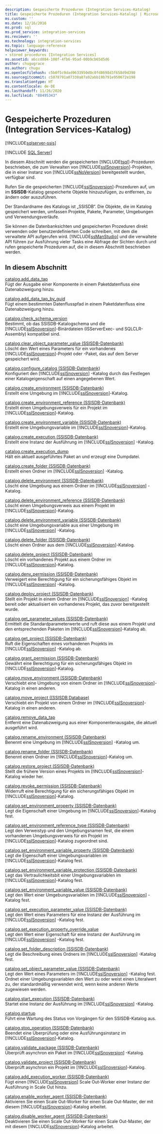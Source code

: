 ```yaml
---
description: Gespeicherte Prozeduren (Integration Services-Katalog)
title: Gespeicherte Prozeduren (Integration Services-Katalog) | Microsoft-Dokumentation
ms.custom: ''
ms.date: 12/16/2016
ms.prod: sql
ms.prod_service: integration-services
ms.reviewer: ''
ms.technology: integration-services
ms.topic: language-reference
helpviewer_keywords:
- stored procedures [Integration Services]
ms.assetid: a6ccd884-108f-4fb6-95ad-00b9cb65d5d6
author: chugugrace
ms.author: chugu
ms.openlocfilehash: c5b0f5c9dad9633950d0c0fd8698d3f658d9d390
ms.sourcegitcommit: c5078791a07330a87a92abb19b791e950672e198
ms.translationtype: HT
ms.contentlocale: de-DE
ms.lasthandoff: 11/26/2020
ms.locfileid: "88495343"
---
```

# <a name="stored-procedures-integration-services-catalog"></a>Gespeicherte Prozeduren (Integration Services-Katalog)

[!INCLUDE[sqlserver-ssis](../../includes/applies-to-version/sqlserver-ssis.md)]


[!INCLUDE [SQL Server](../../includes/applies-to-version/sqlserver.md)]

  In diesem Abschnitt werden die gespeicherten [!INCLUDE[tsql](../../includes/tsql-md.md)]-Prozeduren beschrieben, die zum Verwalten von [!INCLUDE[ssISnoversion](../../includes/ssisnoversion-md.md)]-Projekten, die in einer Instanz von [!INCLUDE[ssNoVersion](../../includes/ssnoversion-md.md)] bereitgestellt wurden, verfügbar sind.  
  
 Rufen Sie die gespeicherten [!INCLUDE[ssISnoversion](../../includes/ssisnoversion-md.md)]-Prozeduren auf, um im **SSISDB**-Katalog gespeicherte Objekte hinzuzufügen, zu entfernen, zu ändern oder auszuführen.  
  
 Der Standardname des Katalogs ist „SSISDB“. Die Objekte, die im Katalog gespeichert werden, umfassen Projekte, Pakete, Parameter, Umgebungen und Verwendungsverläufe.  
  
 Sie können die Datenbanksichten und gespeicherten Prozeduren direkt verwenden oder benutzerdefinierten Code schreiben, mit dem die verwaltete API aufgerufen wird. [!INCLUDE[ssManStudio](../../includes/ssmanstudio-md.md)] und die verwaltete API führen zur Ausführung vieler Tasks eine Abfrage der Sichten durch und rufen gespeicherte Prozeduren auf, die in diesem Abschnitt beschrieben werden.  
  
## <a name="in-this-section"></a>In diesem Abschnitt  
 [catalog.add_data_tap](../../integration-services/system-stored-procedures/catalog-add-data-tap.md)  
 Fügt der Ausgabe einer Komponente in einem Paketdatenfluss eine Datenabzweigung hinzu.  
  
 [catalog.add_data_tap_by_guid](../../integration-services/system-stored-procedures/catalog-add-data-tap-by-guid.md)  
 Fügt einem bestimmten Datenflusspfad in einem Paketdatenfluss eine Datenabzweigung hinzu.  
  
 [catalog.check_schema_version](../../integration-services/system-stored-procedures/catalog-check-schema-version.md)  
 Bestimmt, ob das SSISDB-Katalogschema und die [!INCLUDE[ssISnoversion](../../includes/ssisnoversion-md.md)]-Binärdateien (ISServerExec- und SQLCLR-Assembly) kompatibel sind.  
  
 [catalog.clear_object_parameter_value &#40;SSISDB-Datenbank&#41;](../../integration-services/system-stored-procedures/catalog-clear-object-parameter-value-ssisdb-database.md)  
 Löscht den Wert eines Parameters für ein vorhandenes [!INCLUDE[ssISnoversion](../../includes/ssisnoversion-md.md)]-Projekt oder -Paket, das auf dem Server gespeichert wird.  
  
 [catalog.configure_catalog &#40;SSISDB-Datenbank&#41;](../../integration-services/system-stored-procedures/catalog-configure-catalog-ssisdb-database.md)  
 Konfiguriert den [!INCLUDE[ssISnoversion](../../includes/ssisnoversion-md.md)] -Katalog durch das Festlegen einer Katalogeigenschaft auf einen angegebenen Wert.  
  
 [catalog.create_environment &#40;SSISDB-Datenbank&#41;](../../integration-services/system-stored-procedures/catalog-create-environment-ssisdb-database.md)  
 Erstellt eine Umgebung im [!INCLUDE[ssISnoversion](../../includes/ssisnoversion-md.md)]-Katalog.  
  
 [catalog.create_environment_reference &#40;SSISDB-Datenbank&#41;](../../integration-services/system-stored-procedures/catalog-create-environment-reference-ssisdb-database.md)  
 Erstellt einen Umgebungsverweis für ein Projekt im [!INCLUDE[ssISnoversion](../../includes/ssisnoversion-md.md)]-Katalog.  
  
 [catalog.create_environment_variable &#40;SSISDB-Datenbank&#41;](../../integration-services/system-stored-procedures/catalog-create-environment-variable-ssisdb-database.md)  
 Erstellt eine Umgebungsvariable im [!INCLUDE[ssISnoversion](../../includes/ssisnoversion-md.md)]-Katalog.  
  
 [catalog.create_execution &#40;SSISDB-Datenbank&#41;](../../integration-services/system-stored-procedures/catalog-create-execution-ssisdb-database.md)  
 Erstellt eine Instanz der Ausführung im [!INCLUDE[ssISnoversion](../../includes/ssisnoversion-md.md)] -Katalog.  
  
 [catalog.create_execution_dump](../../integration-services/system-stored-procedures/catalog-create-execution-dump.md)  
 Hält ein aktuell ausgeführtes Paket an und erzeugt eine Dumpdatei.  
  
 [catalog.create_folder &#40;SSISDB-Datenbank&#41;](../../integration-services/system-stored-procedures/catalog-create-folder-ssisdb-database.md)  
 Erstellt einen Ordner im [!INCLUDE[ssISnoversion](../../includes/ssisnoversion-md.md)] -Katalog.  
  
 [catalog.delete_environment &#40;SSISDB-Datenbank&#41;](../../integration-services/system-stored-procedures/catalog-delete-environment-ssisdb-database.md)  
 Löscht eine Umgebung aus einem Ordner im [!INCLUDE[ssISnoversion](../../includes/ssisnoversion-md.md)] -Katalog.  
  
 [catalog.delete_environment_reference &#40;SSISDB-Datenbank&#41;](../../integration-services/system-stored-procedures/catalog-delete-environment-reference-ssisdb-database.md)  
 Löscht einen Umgebungsverweis aus einem Projekt im [!INCLUDE[ssISnoversion](../../includes/ssisnoversion-md.md)]-Katalog.  
  
 [catalog.delete_environment_variable &#40;SSISDB-Datenbank&#41;](../../integration-services/system-stored-procedures/catalog-delete-environment-variable-ssisdb-database.md)  
 Löscht eine Umgebungsvariable aus einer Umgebung im [!INCLUDE[ssISnoversion](../../includes/ssisnoversion-md.md)] -Katalog.  
  
 [catalog.delete_folder &#40;SSISDB-Datenbank&#41;](../../integration-services/system-stored-procedures/catalog-delete-folder-ssisdb-database.md)  
 Löscht einen Ordner aus dem [!INCLUDE[ssISnoversion](../../includes/ssisnoversion-md.md)]-Katalog.  
  
 [catalog.delete_project &#40;SSISDB-Datenbank&#41;](../../integration-services/system-stored-procedures/catalog-delete-project-ssisdb-database.md)  
 Löscht ein vorhandenes Projekt aus einem Ordner im [!INCLUDE[ssISnoversion](../../includes/ssisnoversion-md.md)]-Katalog.  
  
 [catalog.deny_permission &#40;SSISDB-Datenbank&#41;](../../integration-services/system-stored-procedures/catalog-deny-permission-ssisdb-database.md)  
 Verweigert eine Berechtigung für ein sicherungsfähiges Objekt im [!INCLUDE[ssISnoversion](../../includes/ssisnoversion-md.md)] -Katalog.  
  
 [catalog.deploy_project &#40;SSISDB-Datenbank&#41;](../../integration-services/system-stored-procedures/catalog-deploy-project-ssisdb-database.md)  
 Stellt ein Projekt in einem Ordner im [!INCLUDE[ssISnoversion](../../includes/ssisnoversion-md.md)] -Katalog bereit oder aktualisiert ein vorhandenes Projekt, das zuvor bereitgestellt wurde.  
  
 [catalog.get_parameter_values &#40;SSISDB-Datenbank&#41;](../../integration-services/system-stored-procedures/catalog-get-parameter-values-ssisdb-database.md)  
 Ermittelt die Standardparameterwerte und ruft diese aus einem Projekt und den entsprechenden Paketen im [!INCLUDE[ssISnoversion](../../includes/ssisnoversion-md.md)]-Katalog ab.  
  
 [catalog.get_project &#40;SSISDB-Datenbank&#41;](../../integration-services/system-stored-procedures/catalog-get-project-ssisdb-database.md)  
 Ruft die Eigenschaften eines vorhandenen Projekts im [!INCLUDE[ssISnoversion](../../includes/ssisnoversion-md.md)] -Katalog ab.  
  
 [catalog.grant_permission &#40;SSISDB-Datenbank&#41;](../../integration-services/system-stored-procedures/catalog-grant-permission-ssisdb-database.md)  
 Gewährt eine Berechtigung für ein sicherungsfähiges Objekt im [!INCLUDE[ssISnoversion](../../includes/ssisnoversion-md.md)]-Katalog.  
  
 [catalog.move_environment &#40;SSISDB-Datenbank&#41;](../../integration-services/system-stored-procedures/catalog-move-environment-ssisdb-database.md)  
 Verschiebt eine Umgebung von einem Ordner im [!INCLUDE[ssISnoversion](../../includes/ssisnoversion-md.md)]-Katalog in einen anderen.  
  
 [catalog.move_project &#40;&#40;SSISDB Database&#41;](../../integration-services/system-stored-procedures/catalog-move-project-ssisdb-database.md)  
 Verschiebt ein Projekt von einem Ordner im [!INCLUDE[ssISnoversion](../../includes/ssisnoversion-md.md)]-Katalog in einen anderen.  
  
 [catalog.remove_data_tap](../../integration-services/system-stored-procedures/catalog-remove-data-tap.md)  
 Entfernt eine Datenabzweigung aus einer Komponentenausgabe, die aktuell ausgeführt wird.  
  
 [catalog.rename_environment &#40;SSISDB-Datenbank&#41;](../../integration-services/system-stored-procedures/catalog-rename-environment-ssisdb-database.md)  
 Benennt eine Umgebung im [!INCLUDE[ssISnoversion](../../includes/ssisnoversion-md.md)] -Katalog um.  
  
 [catalog.rename_folder &#40;SSISDB-Datenbank&#41;](../../integration-services/system-stored-procedures/catalog-rename-folder-ssisdb-database.md)  
 Benennt einen Ordner im [!INCLUDE[ssISnoversion](../../includes/ssisnoversion-md.md)]-Katalog um.  
  
 [catalog.restore_project &#40;SSISDB-Datenbank&#41;](../../integration-services/system-stored-procedures/catalog-restore-project-ssisdb-database.md)  
 Stellt die frühere Version eines Projekts im [!INCLUDE[ssISnoversion](../../includes/ssisnoversion-md.md)]-Katalog wieder her.  
  
 [catalog.revoke_permission &#40;SSISDB-Datenbank&#41;](../../integration-services/system-stored-procedures/catalog-revoke-permission-ssisdb-database.md)  
 Widerruft eine Berechtigung für ein sicherungsfähiges Objekt im [!INCLUDE[ssISnoversion](../../includes/ssisnoversion-md.md)]-Katalog.  
  
 [catalog.set_environment_property &#40;SSISDB-Datenbank&#41;](../../integration-services/system-stored-procedures/catalog-set-environment-property-ssisdb-database.md)  
 Legt die Eigenschaft einer Umgebung im [!INCLUDE[ssISnoversion](../../includes/ssisnoversion-md.md)]-Katalog fest.  
  
 [catalog.set_environment_reference_type &#40;SSISDB-Datenbank&#41;](../../integration-services/system-stored-procedures/catalog-set-environment-reference-type-ssisdb-database.md)  
 Legt den Verweistyp und den Umgebungsnamen fest, die einem vorhandenen Umgebungsverweis für ein Projekt im [!INCLUDE[ssISnoversion](../../includes/ssisnoversion-md.md)]-Katalog zugeordnet sind.  
  
 [catalog.set_environment_variable_property &#40;SSISDB-Datenbank&#41;](../../integration-services/system-stored-procedures/catalog-set-environment-variable-property-ssisdb-database.md)  
 Legt die Eigenschaft einer Umgebungsvariablen im [!INCLUDE[ssISnoversion](../../includes/ssisnoversion-md.md)]-Katalog fest.  
  
 [catalog.set_environment_variable_protection &#40;SSISDB-Datenbank&#41;](../../integration-services/system-stored-procedures/catalog-set-environment-variable-protection-ssisdb-database.md)  
 Legt das Vertraulichkeitsbit einer Umgebungsvariablen im [!INCLUDE[ssISnoversion](../../includes/ssisnoversion-md.md)]-Katalog fest.  
  
 [catalog.set_environment_variable_value &#40;SSISDB-Datenbank&#41;](../../integration-services/system-stored-procedures/catalog-set-environment-variable-value-ssisdb-database.md)  
 Legt den Wert einer Umgebungsvariablen im [!INCLUDE[ssISnoversion](../../includes/ssisnoversion-md.md)] -Katalog fest.  
  
 [catalog.set_execution_parameter_value &#40;SSISDB-Datenbank&#41;](../../integration-services/system-stored-procedures/catalog-set-execution-parameter-value-ssisdb-database.md)  
 Legt den Wert eines Parameters für eine Instanz der Ausführung im [!INCLUDE[ssISnoversion](../../includes/ssisnoversion-md.md)] -Katalog fest.  
  
 [catalog.set_execution_property_override_value](../../integration-services/system-stored-procedures/catalog-set-execution-property-override-value.md)  
 Legt den Wert einer Eigenschaft für eine Instanz der Ausführung im [!INCLUDE[ssISnoversion](../../includes/ssisnoversion-md.md)] -Katalog fest.  
  
 [catalog.set_folder_description &#40;SSISDB-Datenbank&#41;](../../integration-services/system-stored-procedures/catalog-set-folder-description-ssisdb-database.md)  
 Legt die Beschreibung eines Ordners im [!INCLUDE[ssISnoversion](../../includes/ssisnoversion-md.md)] -Katalog fest.  
  
 [catalog.set_object_parameter_value &#40;SSISDB-Datenbank&#41;](../../integration-services/system-stored-procedures/catalog-set-object-parameter-value-ssisdb-database.md)  
 Legt den Wert eines Parameters im [!INCLUDE[ssISnoversion](../../includes/ssisnoversion-md.md)] -Katalog fest. Ordnet einer Umgebungsvariablen den Wert zu oder weist einen Literalwert zu, der standardmäßig verwendet wird, wenn keine anderen Werte zugewiesen werden.  
  
 [catalog.start_execution &#40;SSISDB-Datenbank&#41;](../../integration-services/system-stored-procedures/catalog-start-execution-ssisdb-database.md)  
 Startet eine Instanz der Ausführung im [!INCLUDE[ssISnoversion](../../includes/ssisnoversion-md.md)] -Katalog.  
  
 [catalog.startup](../../integration-services/system-stored-procedures/catalog-startup.md)  
 Führt eine Wartung des Status von Vorgängen für den SSISDB-Katalog aus.  
  
 [catalog.stop_operation &#40;SSISDB-Datenbank&#41;](../../integration-services/system-stored-procedures/catalog-stop-operation-ssisdb-database.md)  
 Beendet eine Überprüfung oder eine Ausführungsinstanz im [!INCLUDE[ssISnoversion](../../includes/ssisnoversion-md.md)]-Katalog.  
  
 [catalog.validate_package &#40;SSISDB-Datenbank&#41;](../../integration-services/system-stored-procedures/catalog-validate-package-ssisdb-database.md)  
 Überprüft asynchron ein Paket im [!INCLUDE[ssISnoversion](../../includes/ssisnoversion-md.md)] -Katalog.  
  
 [catalog.validate_project &#40;SSISDB-Datenbank&#41;](../../integration-services/system-stored-procedures/catalog-validate-project-ssisdb-database.md)  
 Überprüft asynchron ein Projekt im [!INCLUDE[ssISnoversion](../../includes/ssisnoversion-md.md)]-Katalog.  
  
[catalog.add_execution_worker &#40;SSISDB-Datenbank&#41;](../../integration-services/system-stored-procedures/catalog-add-execution-worker-ssisdb-database.md)   
Fügt einen [!INCLUDE[ssISnoversion](../../includes/ssisnoversion-md.md)] Scale Out-Worker einer Instanz der Ausführung in Scale Out hinzu.

[catalog.enable_worker_agent &#40;SSISDB-Datenbank&#41;](../../integration-services/system-stored-procedures/catalog-enable-worker-agent-ssisdb-database.md)   
Aktivieren Sie einen Scale Out-Worker für einen Scale Out-Master, der mit diesem [!INCLUDE[ssISnoversion](../../includes/ssisnoversion-md.md)]-Katalog arbeitet.

[catalog.disable_worker_agent &#40;SSISDB-Datenbank&#41;](../../integration-services/system-stored-procedures/catalog-disable-worker-agent-ssisdb-database.md)   
Deaktivieren Sie einen Scale Out-Worker für einen Scale Out-Master, der mit diesem [!INCLUDE[ssISnoversion](../../includes/ssisnoversion-md.md)]-Katalog arbeitet.


